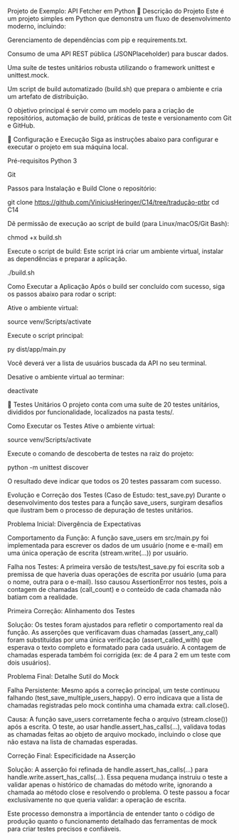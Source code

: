 Projeto de Exemplo: API Fetcher em Python
📝 Descrição do Projeto
Este é um projeto simples em Python que demonstra um fluxo de desenvolvimento moderno, incluindo:

Gerenciamento de dependências com pip e requirements.txt.

Consumo de uma API REST pública (JSONPlaceholder) para buscar dados.

Uma suíte de testes unitários robusta utilizando o framework unittest e unittest.mock.

Um script de build automatizado (build.sh) que prepara o ambiente e cria um artefato de distribuição.

O objetivo principal é servir como um modelo para a criação de repositórios, automação de build, práticas de teste e versionamento com Git e GitHub.

🚀 Configuração e Execução
Siga as instruções abaixo para configurar e executar o projeto em sua máquina local.

Pré-requisitos
Python 3

Git

Passos para Instalação e Build
Clone o repositório:

git clone https://github.com/ViniciusHeringer/C14/tree/tradução-ptbr
cd C14

Dê permissão de execução ao script de build (para Linux/macOS/Git Bash):

chmod +x build.sh

Execute o script de build:
Este script irá criar um ambiente virtual, instalar as dependências e preparar a aplicação.

./build.sh

Como Executar a Aplicação
Após o build ser concluído com sucesso, siga os passos abaixo para rodar o script:

Ative o ambiente virtual:

source venv/Scripts/activate

Execute o script principal:

py dist/app/main.py

Você deverá ver a lista de usuários buscada da API no seu terminal.

Desative o ambiente virtual ao terminar:

deactivate

🧪 Testes Unitários
O projeto conta com uma suíte de 20 testes unitários, divididos por funcionalidade, localizados na pasta tests/.

Como Executar os Testes
Ative o ambiente virtual:

source venv/Scripts/activate

Execute o comando de descoberta de testes na raiz do projeto:

python -m unittest discover

O resultado deve indicar que todos os 20 testes passaram com sucesso.

Evolução e Correção dos Testes (Caso de Estudo: test_save.py)
Durante o desenvolvimento dos testes para a função save_users, surgiram desafios que ilustram bem o processo de depuração de testes unitários.

Problema Inicial: Divergência de Expectativas

Comportamento da Função: A função save_users em src/main.py foi implementada para escrever os dados de um usuário (nome e e-mail) em uma única operação de escrita (stream.write(...)) por usuário.

Falha nos Testes: A primeira versão de tests/test_save.py foi escrita sob a premissa de que haveria duas operações de escrita por usuário (uma para o nome, outra para o e-mail). Isso causou AssertionError nos testes, pois a contagem de chamadas (call_count) e o conteúdo de cada chamada não batiam com a realidade.

Primeira Correção: Alinhamento dos Testes

Solução: Os testes foram ajustados para refletir o comportamento real da função. As asserções que verificavam duas chamadas (assert_any_call) foram substituídas por uma única verificação (assert_called_with) que esperava o texto completo e formatado para cada usuário. A contagem de chamadas esperada também foi corrigida (ex: de 4 para 2 em um teste com dois usuários).

Problema Final: Detalhe Sutil do Mock

Falha Persistente: Mesmo após a correção principal, um teste continuou falhando (test_save_multiple_users_happy). O erro indicava que a lista de chamadas registradas pelo mock continha uma chamada extra: call.close().

Causa: A função save_users corretamente fecha o arquivo (stream.close()) após a escrita. O teste, ao usar handle.assert_has_calls(...), validava todas as chamadas feitas ao objeto de arquivo mockado, incluindo o close que não estava na lista de chamadas esperadas.

Correção Final: Especificidade na Asserção

Solução: A asserção foi refinada de handle.assert_has_calls(...) para handle.write.assert_has_calls(...). Essa pequena mudança instruiu o teste a validar apenas o histórico de chamadas do método write, ignorando a chamada ao método close e resolvendo o problema. O teste passou a focar exclusivamente no que queria validar: a operação de escrita.

Este processo demonstra a importância de entender tanto o código de produção quanto o funcionamento detalhado das ferramentas de mock para criar testes precisos e confiáveis.